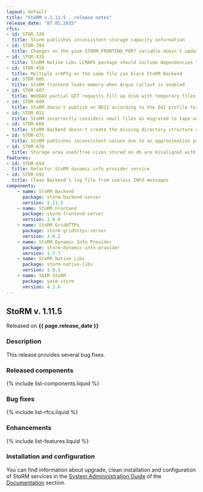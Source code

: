 ```yaml
---
layout: default
title: "StoRM v.1.11.5 - release notes"
release_date: "07.01.2015"
rfcs:
- id: STOR-320
  title: Storm publishes inconsistent storage capacity information
- id: STOR-394
  title: Changes on the yaim STORM_FRONTEND_PORT variable doesn't update Frontend's configuration file
- id: STOR-419
  title: StoRM Native Libs LCMAPS package should include dependencies to the needed lcmaps plugins
- id: STOR-459
  title: Multiple srmPtg on the same file can block StoRM Backend
- id: STOR-605
  title: StoRM frontend leaks memory when Argus callout is enabled
- id: STOR-607
  title: WebDAV partial GET requests fill up disk with temporary files
- id: STOR-609
  title: StoRM doesn't publish on BDII according to the EGI profile for GLUE 2.0
- id: STOR-651
  title: StoRM incorrectly considers small files as migrated to tape on GPFS 3.5
- id: STOR-668
  title: StoRM Backend doesn't create the missing directory structure of a SURL in case of a srmPrepareToPut with directory.automatic-creation enabled
- id: STOR-671
  title: StoRM publishes inconsistent values due to an approximation problem
- id: STOR-678
  title: Storage area used/free sizes stored on db are misaligned with real values
features:
- id: STOR-654
  title: Refactor StoRM dynamic info provider service
- id: STOR-692
  title: Clean Backend's log file from useless INFO messages
components:
    - name: StoRM Backend
      package: storm-backend-server
      version: 1.11.5
    - name: StoRM Frontend
      package: storm-frontend-server
      version: 1.8.6
    - name: StoRM GridHTTPs
      package: storm-gridhttps-server
      version: 3.0.2
    - name: StoRM Dynamic Info Provider
      package: storm-dynamic-info-provider
      version: 1.7.7
    - name: StoRM Native Libs
      package: storm-native-libs
      version: 1.0.3
    - name: YAIM StoRM
      package: yaim-storm
      version: 4.3.6
---
```


## StoRM v. 1.11.5

Released on **{{ page.release_date }}**

### Description

This release provides several bug fixes.
  
### Released components

{% include list-components.liquid %}

### Bug fixes

{% include list-rfcs.liquid %}

### Enhancements

{% include list-features.liquid %}

### Installation and configuration

You can find information about upgrade, clean installation and configuration of StoRM services in the [System Admininistration Guide][storm-sysadmin-guide] of the [Documentation][storm-documentation] section.

[storm-documentation]: {{site.baseurl}}/documentation.html
[storm-sysadmin-guide]: {{site.baseurl}}/documentation/sysadmin-guide/1.11.5
